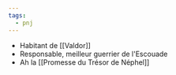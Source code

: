 ```yaml
---
tags:
  - pnj
---
```

- Habitant de [[Valdor]]
- Responsable, meilleur guerrier de l'Escouade
- Ah la [[Promesse du Trésor de Néphel]]